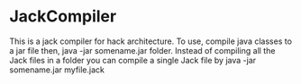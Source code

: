 # JackCompiler
This is a jack compiler for hack architecture.
To use, compile java classes to a jar file then, java -jar somename.jar folder.
Instead of compiling all the Jack files in a folder you can compile a single Jack file by
java -jar somename.jar myfile.jack
